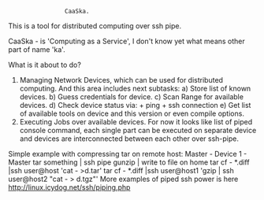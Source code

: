 					CaaSka.

This is a tool for distributed computing over ssh pipe.

CaaSka - is  'Computing as a Service', I don't know yet what means other part of name 'ka'.

What is it about to do?
1) Managing Network Devices, which can be used for distributed computing.
And this area includes next subtasks:
   a) Store list of known devices.
   b) Guess credentials for device.
   c) Scan Range for available devices.
   d) Check device status via:
       + ping
       + ssh connection
   e) Get list of available tools on device and this version or even compile options.
2) Executing Jobs over available devices. 
For now it looks like list of piped console command, 
each single part can be executed on separate device and
devices are interconnected between each other over ssh-pipe.

Simple example with compressing tar on remote host:
Master 	      - Device 1        - Master 
tar something | ssh pipe gunzip | write to file on home
tar cf - *.diff |ssh user@host 'cat - >d.tar'
tar cf - *.diff |ssh user@host1 'gzip | ssh user@host2 "cat - > d.tgz"'
More examples of piped ssh power is here http://linux.icydog.net/ssh/piping.php


